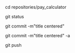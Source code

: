 cd repositories/pay_calculator

git status

git commit -m"title centered"

git commit -m"title centered" -a

git push
